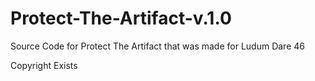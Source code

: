 # Protect-The-Artifact-v.1.0
Source Code for Protect The Artifact that was made for Ludum Dare 46

Copyright Exists
